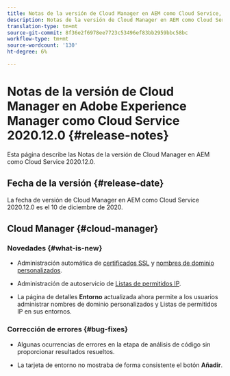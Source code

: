 ```yaml
---
title: Notas de la versión de Cloud Manager en AEM como Cloud Service, versión 2020.12.0
description: Notas de la versión de Cloud Manager en AEM como Cloud Service, versión 2020.12.0
translation-type: tm+mt
source-git-commit: 8f36e2f6978ee7723c53496ef83bb2959bbc58bc
workflow-type: tm+mt
source-wordcount: '130'
ht-degree: 6%

---
```



# Notas de la versión de Cloud Manager en Adobe Experience Manager como Cloud Service 2020.12.0 {#release-notes}

Esta página describe las Notas de la versión de Cloud Manager en AEM como Cloud Service 2020.12.0.

## Fecha de la versión {#release-date}

La fecha de versión de Cloud Manager en AEM como Cloud Service 2020.12.0 es el 10 de diciembre de 2020.

## Cloud Manager {#cloud-manager}

### Novedades {#what-is-new}

* Administración automática de [certificados SSL](/help/implementing/cloud-manager/managing-ssl-certifications/introduction.md) y [nombres de dominio personalizados](/help/implementing/cloud-manager/custom-domain-names/introduction.md).

* Administración de autoservicio de [Listas de permitidos IP](/help/implementing/cloud-manager/ip-allow-lists/introduction.md).

* La página de detalles **Entorno** actualizada ahora permite a los usuarios administrar nombres de dominio personalizados y Listas de permitidos IP en sus entornos.


### Corrección de errores {#bug-fixes}

* Algunas ocurrencias de errores en la etapa de análisis de código sin proporcionar resultados resueltos.

* La tarjeta de entorno no mostraba de forma consistente el botón **Añadir**.

